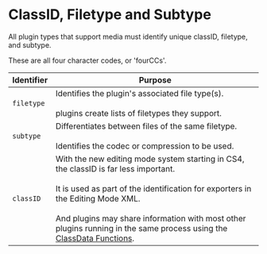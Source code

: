 # ClassID, Filetype and Subtype

All plugin types that support media must identify unique classID, filetype, and subtype.

These are all four character codes, or 'fourCCs'.

| Identifier |                                                                                                                                                                Purpose                                                                                                                                                                |
| ---------- | ------------------------------------------------------------------------------------------------------------------------------------------------------------------------------------------------------------------------------------------------------------------------------------------------------------------------------------- |
| `filetype` | Identifies the plugin's associated file type(s).<br/><br/>plugins create lists of filetypes they support.                                                                                                                                                                                                                             |
| `subtype`  | Differentiates between files of the same filetype.<br/><br/>Identifies the codec or compression to be used.                                                                                                                                                                                                                           |
| `classID`  | With the new editing mode system starting in CS4, the classID is far less important.<br/><br/>It is used as part of the identification for exporters in the Editing Mode XML.<br/><br/>And plugins may share information with most other plugins running in the same process using the [ClassData Functions](classdata-functions.md). |
